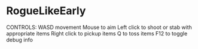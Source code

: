 RogueLikeEarly
==============

CONTROLS:
WASD movement
Mouse to aim
Left click to shoot or stab with appropriate items
Right click to pickup items
Q to toss items
F12 to toggle debug info
